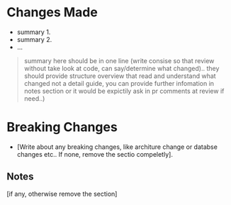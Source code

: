# Changes Made

- summary 1.
- summary 2.
- ...

> summary here should be in one line (write consise so that review without take look at code, can say/determine what changed).. 
> they should provide structure overview that read and understand what changed 
> not a detail guide, you can provide further infomation in notes section or it would be expictily ask in pr comments at review if need..)


# Breaking Changes

- [Write about any breaking changes, like architure change or databse changes etc..  If none, remove the sectio compeletly].


## Notes

[if any, otherwise remove the section]

